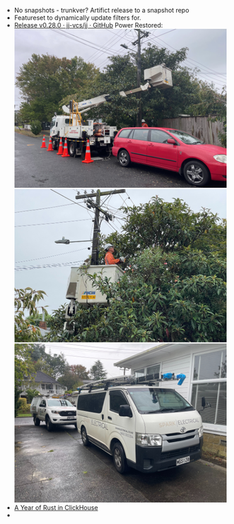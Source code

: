 - No snapshots - trunkver? Artifict release to a snapshot repo
- Featureset to dynamically update filters for.
- [Release v0.28.0 · jj-vcs/jj · GitHub](https://github.com/jj-vcs/jj/releases/tag/v0.28.0)
  Power Restored:
  ![PowerCut1.jpg](../assets/PowerCut1_1743720472255_0.jpg)
  ![PowerCut2.jpg](../assets/PowerCut2_1743720481695_0.jpg)
  ![PowerCut3.jpg](../assets/PowerCut3_1743720489783_0.jpg)
- [A Year of Rust in ClickHouse](https://clickhouse.com/blog/rust)
-